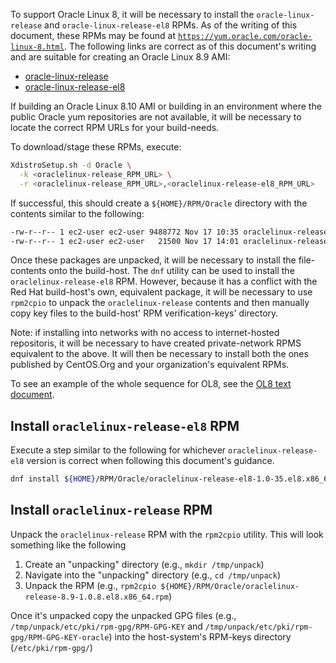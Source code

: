 To support Oracle Linux 8, it will be necessary to install the `oracle-linux-release` and `oracle-linux-release-el8` RPMs. As of the writing of this document, these RPMs may be found at [`https://yum.oracle.com/oracle-linux-8.html`](https://yum.oracle.com/oracle-linux-8.html). The following links are correct as of this document's writing and are suitable for creating an Oracle Linux 8.9 AMI:

- [oracle-linux-release](https://yum.oracle.com/repo/OracleLinux/OL8/baseos/latest/x86_64/getPackage/oraclelinux-release-8.9-1.0.8.el8.x86_64.rpm)
- [oracle-linux-release-el8](https://yum.oracle.com/repo/OracleLinux/OL8/baseos/latest/x86_64/getPackage/oraclelinux-release-el8-1.0-35.el8.x86_64.rpm)

If building an Oracle Linux 8.10 AMI or building in an environment where the public Oracle yum repositories are not available, it will be necessary to locate the correct RPM URLs for your build-needs.

To download/stage these RPMs, execute:

~~~bash
XdistroSetup.sh -d Oracle \
  -k <oraclelinux-release_RPM_URL> \
  -r <oraclelinux-release_RPM_URL>,<oraclelinux-release-el8_RPM_URL> 
~~~

If successful, this should create a `${HOME}/RPM/Oracle` directory with the contents similar to the following:

~~~bash
-rw-r--r-- 1 ec2-user ec2-user 9488772 Nov 17 10:35 oraclelinux-release-8.9-1.0.8.el8.x86_64.rpm
-rw-r--r-- 1 ec2-user ec2-user   21500 Nov 17 14:01 oraclelinux-release-el8-1.0-35.el8.x86_64.rpm
~~~

Once these packages are unpacked, it will be necessary to install the file-contents onto the build-host. The `dnf` utility can be used to install the `oraclelinux-release-el8` RPM. However, because it has a conflict with the Red Hat build-host's own, equivalent package, it will be necessary to use `rpm2cpio` to unpack the `oraclelinux-release` contents and then manually copy key files to the build-host' RPM verification-keys' directory.

Note: if installing into networks with no access to internet-hosted repositoris, it will be necessary to have created private-network RPMS equivalent to the above. It will then be necessary to install both the ones published by CentOS.Org and your organization's equivalent RPMs.

To see an example of the whole sequence for OL8, see the [OL8 text document](buildIt-ol8.txt).

## Install `oraclelinux-release-el8` RPM

Execute a step similar to the following for whichever `oraclelinux-release-el8` version is correct when following this document's guidance.

~~~bash
dnf install ${HOME}/RPM/Oracle/oraclelinux-release-el8-1.0-35.el8.x86_64.rpm
~~~

## Install `oraclelinux-release` RPM

Unpack the `oraclelinux-release` RPM with the `rpm2cpio` utility. This will look something like the following

1. Create an "unpacking" directory (e.g., `mkdir /tmp/unpack`)
2. Navigate into the "unpacking" directory (e.g., `cd /tmp/unpack`)
3. Unpack the RPM (e.g., `rpm2cpio ${HOME}/RPM/Oracle/oraclelinux-release-8.9-1.0.8.el8.x86_64.rpm`)

Once it's unpacked copy the unpacked GPG files (e.g., `/tmp/unpack/etc/pki/rpm-gpg/RPM-GPG-KEY` and `/tmp/unpack/etc/pki/rpm-gpg/RPM-GPG-KEY-oracle`) into the host-system's RPM-keys directory (`/etc/pki/rpm-gpg/`)

